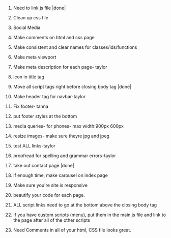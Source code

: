 1.  Need to link js file |done|
2.  Clean up css file
3.  Social Media  
4.  Make comments on html and css page
5.  Make consistent and clear names for classes/ids/functions
6.  Make meta viewport
7.  Make meta description for each page- taylor
8.  icon in title tag
9.  Move all script tags right before closing body tag |done|
10. Make header tag for navbar-taylor
11. Fix footer- tanna
12. put footer styles at the bottom
13. media queries- for phones- max width:900px  600px
14. resize images- make sure theyre jpg and jpeg
15. test ALL links-taylor
16. proofread for spelling and grammar errors-taylor
17. take out contact page |done|
18. if enough time, make carousel on index page



1. Make sure you're site is responsive
2. beautify your code for each page.
3. ALL script links need to go at the bottom above the closing body tag
4. If you have custom scripts (menu), put them in the main.js file and link to the page after all of the other scripts
5. Need Comments in all of your html, CSS file looks great.